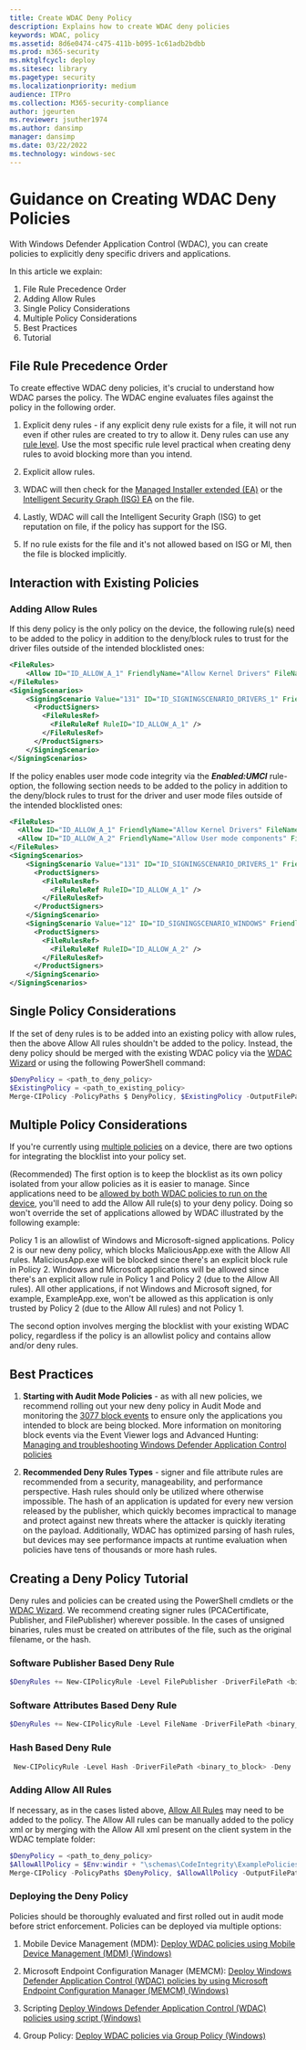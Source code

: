 ```yaml
---
title: Create WDAC Deny Policy
description: Explains how to create WDAC deny policies
keywords: WDAC, policy
ms.assetid: 8d6e0474-c475-411b-b095-1c61adb2bdbb
ms.prod: m365-security
ms.mktglfcycl: deploy
ms.sitesec: library
ms.pagetype: security
ms.localizationpriority: medium
audience: ITPro
ms.collection: M365-security-compliance
author: jgeurten
ms.reviewer: jsuther1974
ms.author: dansimp
manager: dansimp
ms.date: 03/22/2022
ms.technology: windows-sec
---
```


# Guidance on Creating WDAC Deny Policies

With Windows Defender Application Control (WDAC), you can create policies to explicitly deny specific drivers and applications.

In this article we explain:

1. File Rule Precedence Order
2. Adding Allow Rules
3. Single Policy Considerations
4. Multiple Policy Considerations
5. Best Practices
6. Tutorial

## File Rule Precedence Order

To create effective WDAC deny policies, it's crucial to understand how WDAC parses the policy. The WDAC engine evaluates files against the policy in the following order.

1. Explicit deny rules - if any explicit deny rule exists for a file, it will not run even if other rules are created to try to allow it. Deny rules can use any [rule level](select-types-of-rules-to-create.md#windows-defender-application-control-file-rule-levels). Use the most specific rule level practical when creating deny rules to avoid blocking more than you intend.

2. Explicit allow rules.

3. WDAC will then check for the [Managed Installer extended (EA)](configure-authorized-apps-deployed-with-a-managed-installer.md) or the [Intelligent Security Graph (ISG) EA](use-windows-defender-application-control-with-intelligent-security-graph.md) on the file.

4. Lastly, WDAC will call the Intelligent Security Graph (ISG) to get reputation on file, if the policy has support for the ISG.

5. If no rule exists for the file and it's not allowed based on ISG or MI, then the file is blocked implicitly.

## Interaction with Existing Policies

### Adding Allow Rules

If this deny policy is the only policy on the device, the following rule(s) need to be added to the policy in addition to the deny/block rules to trust for the driver files outside of the intended blocklisted ones:

```xml
<FileRules>
    <Allow ID="ID_ALLOW_A_1" FriendlyName="Allow Kernel Drivers" FileName="*" />
</FileRules>
<SigningScenarios>
    <SigningScenario Value="131" ID="ID_SIGNINGSCENARIO_DRIVERS_1" FriendlyName="Kernel Mode Signing Scenario">
      <ProductSigners>
        <FileRulesRef>
          <FileRuleRef RuleID="ID_ALLOW_A_1" />
        </FileRulesRef>
      </ProductSigners>
    </SigningScenario>
</SigningScenarios>
```

If the policy enables user mode code integrity via the ***Enabled:UMCI*** rule-option, the following section needs to be added to the policy in addition to the deny/block rules to trust for the driver and user mode files outside of the intended blocklisted ones:

```xml
<FileRules>
  <Allow ID="ID_ALLOW_A_1" FriendlyName="Allow Kernel Drivers" FileName="*" />
  <Allow ID="ID_ALLOW_A_2" FriendlyName="Allow User mode components" FileName="*" />
</FileRules>
<SigningScenarios>
    <SigningScenario Value="131" ID="ID_SIGNINGSCENARIO_DRIVERS_1" FriendlyName="Kernel Mode Signing Scenario">
      <ProductSigners>
        <FileRulesRef>
          <FileRuleRef RuleID="ID_ALLOW_A_1" />
        </FileRulesRef>
      </ProductSigners>
    </SigningScenario>
    <SigningScenario Value="12" ID="ID_SIGNINGSCENARIO_WINDOWS" FriendlyName="User Mode Signing Scenario">
      <ProductSigners>
        <FileRulesRef>
          <FileRuleRef RuleID="ID_ALLOW_A_2" />
        </FileRulesRef>
      </ProductSigners>
    </SigningScenario>
</SigningScenarios>
```

## Single Policy Considerations

If the set of deny rules is to be added into an existing policy with allow rules, then the above Allow All rules shouldn't be added to the policy. Instead, the deny policy should be merged with the existing WDAC policy via the [WDAC Wizard](wdac-wizard-merging-policies.md) or using the following PowerShell command:

```PowerShell
$DenyPolicy = <path_to_deny_policy>
$ExistingPolicy = <path_to_existing_policy>
Merge-CIPolicy -PolicyPaths $ DenyPolicy, $ExistingPolicy -OutputFilePath $ExistingPolicy
```

## Multiple Policy Considerations

If you're currently using [multiple policies](deploy-multiple-windows-defender-application-control-policies.md) on a device, there are two options for integrating the blocklist into your policy set.

(Recommended) The first option is to keep the blocklist as its own policy isolated from your allow policies as it is easier to manage. Since applications need to be [allowed by both WDAC policies to run on the device](deploy-multiple-windows-defender-application-control-policies.md#base-and-supplemental-policy-interaction), you'll need to add the Allow All rule(s) to your deny policy. Doing so won't override the set of applications allowed by WDAC illustrated by the following example:

Policy 1 is an allowlist of Windows and Microsoft-signed applications. Policy 2 is our new deny policy, which blocks MaliciousApp.exe with the Allow All rules. MaliciousApp.exe will be blocked since there's an explicit block rule in Policy 2. Windows and Microsoft applications will be allowed since there's an explicit allow rule in Policy 1 and Policy 2 (due to the Allow All rules). All other applications, if not Windows and Microsoft signed, for example, ExampleApp.exe, won't be allowed as this application is only trusted by Policy 2 (due to the Allow All rules) and not Policy 1.

The second option involves merging the blocklist with your existing WDAC policy, regardless if the policy is an allowlist policy and contains allow and/or deny rules.

## Best Practices

1. **Starting with Audit Mode Policies** - as with all new policies, we recommend rolling out your new deny policy in Audit Mode and monitoring the [3077 block events](event-id-explanations.md) to ensure only the applications you intended to block are being blocked. More information on monitoring block events via the Event Viewer logs and Advanced Hunting: [Managing and troubleshooting Windows Defender Application Control policies](windows-defender-application-control-operational-guide.md)

2. **Recommended Deny Rules Types** - signer and file attribute rules are recommended from a security, manageability, and performance perspective. Hash rules should only be utilized where otherwise impossible. The hash of an application is updated for every new version released by the publisher, which quickly becomes impractical to manage and protect against new threats where the attacker is quickly iterating on the payload. Additionally, WDAC has optimized parsing of hash rules, but devices may see performance impacts at runtime evaluation when policies have tens of thousands or more hash rules.

## Creating a Deny Policy Tutorial

Deny rules and policies can be created using the PowerShell cmdlets or the [WDAC Wizard](https://webapp-wdac-wizard.azurewebsites.net/). We recommend creating signer rules (PCACertificate, Publisher, and FilePublisher) wherever possible. In the cases of unsigned binaries, rules must be created on attributes of the file, such as the original filename, or the hash.

### Software Publisher Based Deny Rule

```Powershell
$DenyRules += New-CIPolicyRule -Level FilePublisher -DriverFilePath <binary_to_block> -Deny -Fallback FileName,Hash
```

### Software Attributes Based Deny Rule

```Powershell
$DenyRules += New-CIPolicyRule -Level FileName -DriverFilePath <binary_to_block> -Deny -Fallback Hash
```

### Hash Based Deny Rule

```PowerShell
 New-CIPolicyRule -Level Hash -DriverFilePath <binary_to_block> -Deny
 ```

### Adding Allow All Rules

If necessary, as in the cases listed above, [Allow All Rules](#adding-allow-rules) may need to be added to the policy. The Allow All rules can be manually added to the policy xml or by merging with the Allow All xml present on the client system in the WDAC template folder:

```PowerShell
$DenyPolicy = <path_to_deny_policy>
$AllowAllPolicy = $Env:windir + "\schemas\CodeIntegrity\ExamplePolicies\AllowAll.xml"
Merge-CIPolicy -PolicyPaths $DenyPolicy, $AllowAllPolicy -OutputFilePath $DenyPolicy
```

### Deploying the Deny Policy

Policies should be thoroughly evaluated and first rolled out in audit mode before strict enforcement. Policies can be deployed via multiple options:

1. Mobile Device Management (MDM): [Deploy WDAC policies using Mobile Device Management (MDM) (Windows)](deploy-windows-defender-application-control-policies-using-intune.md)

2. Microsoft Endpoint Configuration Manager (MEMCM): [Deploy Windows Defender Application Control (WDAC) policies by using Microsoft Endpoint Configuration Manager (MEMCM) (Windows)](deployment/deploy-wdac-policies-with-memcm.md)

3. Scripting [Deploy Windows Defender Application Control (WDAC) policies using script (Windows)](deployment/deploy-wdac-policies-with-script.md)

4. Group Policy: [Deploy WDAC policies via Group Policy (Windows)](deploy-windows-defender-application-control-policies-using-group-policy.md)
